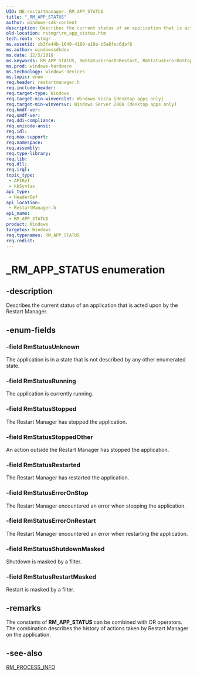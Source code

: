 ```yaml
---
UID: NE:restartmanager._RM_APP_STATUS
title: "_RM_APP_STATUS"
author: windows-sdk-content
description: Describes the current status of an application that is acted upon by the Restart Manager.
old-location: rstmgr\rm_app_status.htm
tech.root: rstmgr
ms.assetid: cb3fe44b-1049-4189-a19a-b5a8fec6daf8
ms.author: windowssdkdev
ms.date: 12/5/2018
ms.keywords: RM_APP_STATUS, RmStatusErrorOnRestart, RmStatusErrorOnStop, RmStatusRestartMasked, RmStatusRestarted, RmStatusRunning, RmStatusShutdownMasked, RmStatusStopped, RmStatusStoppedOther, RmStatusUnknown, _RM_APP_STATUS, _RM_APP_STATUS enumeration [Restart Mgr], restartmanager/RmStatusErrorOnRestart, restartmanager/RmStatusErrorOnStop, restartmanager/RmStatusRestartMasked, restartmanager/RmStatusRestarted, restartmanager/RmStatusRunning, restartmanager/RmStatusShutdownMasked, restartmanager/RmStatusStopped, restartmanager/RmStatusStoppedOther, restartmanager/RmStatusUnknown, restartmanager/_RM_APP_STATUS, rstmgr.rm_app_status
ms.prod: windows-hardware
ms.technology: windows-devices
ms.topic: enum
req.header: restartmanager.h
req.include-header: 
req.target-type: Windows
req.target-min-winverclnt: Windows Vista [desktop apps only]
req.target-min-winversvr: Windows Server 2008 [desktop apps only]
req.kmdf-ver: 
req.umdf-ver: 
req.ddi-compliance: 
req.unicode-ansi: 
req.idl: 
req.max-support: 
req.namespace: 
req.assembly: 
req.type-library: 
req.lib: 
req.dll: 
req.irql: 
topic_type:
 - APIRef
 - kbSyntax
api_type:
 - HeaderDef
api_location:
 - RestartManager.h
api_name:
 - RM_APP_STATUS
product: Windows
targetos: Windows
req.typenames: RM_APP_STATUS
req.redist: 
---
```


# _RM_APP_STATUS enumeration


## -description


Describes the current status of an application that is acted upon by the Restart Manager.


## -enum-fields




### -field RmStatusUnknown

The application is in a state that is not described by any other enumerated state.


### -field RmStatusRunning

The application is currently running.


### -field RmStatusStopped

The Restart Manager has stopped the application.


### -field RmStatusStoppedOther

An action outside the Restart Manager has stopped the application.


### -field RmStatusRestarted

The Restart Manager has restarted the application.


### -field RmStatusErrorOnStop

The Restart Manager encountered an error when stopping the application.


### -field RmStatusErrorOnRestart

The Restart Manager encountered an error when restarting the application.


### -field RmStatusShutdownMasked

Shutdown is masked by a filter.


### -field RmStatusRestartMasked

Restart is masked by a filter.


## -remarks



The constants  of <b>RM_APP_STATUS</b> can be combined with OR operators. The combination describes the history of actions taken by Restart Manager on the application.




## -see-also




<a href="https://msdn.microsoft.com/27e593f9-8ff0-4de4-87ca-7fa5f324468a">RM_PROCESS_INFO</a>
 

 

